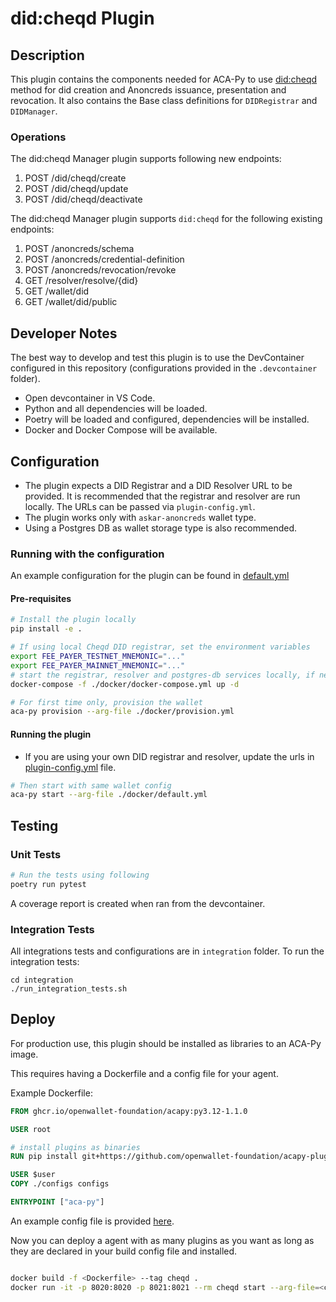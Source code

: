 # did:cheqd Plugin

## Description

This plugin contains the components needed for ACA-Py to use [did:cheqd](https://cheqd.io) method for did creation and Anoncreds issuance, presentation and revocation. It also contains the Base class definitions for `DIDRegistrar` and `DIDManager`. 

### Operations 

The did:cheqd Manager plugin supports following new endpoints:

1. POST /did/cheqd/create
1. POST /did/cheqd/update
1. POST /did/cheqd/deactivate

The did:cheqd Manager plugin supports `did:cheqd` for the following existing endpoints:

1. POST /anoncreds/schema
1. POST /anoncreds/credential-definition
1. POST /anoncreds/revocation/revoke
1. GET /resolver/resolve/{did}
1. GET /wallet/did
1. GET /wallet/did/public

## Developer Notes

The best way to develop and test this plugin is to use the DevContainer configured in this repository (configurations provided in the `.devcontainer` folder).

- Open devcontainer in VS Code.
- Python and all dependencies will be loaded.
- Poetry will be loaded and configured, dependencies will be installed.
- Docker and Docker Compose will be available.

## Configuration

- The plugin expects a DID Registrar and a DID Resolver URL to be provided. It is recommended that the registrar and resolver are run locally. The URLs can be passed via `plugin-config.yml`.
- The plugin works only with `askar-anoncreds` wallet type.
- Using a Postgres DB as wallet storage type is also recommended.

### Running with the configuration

An example configuration for the plugin can be found in [default.yml](./docker/default.yml)

#### Pre-requisites
```bash
# Install the plugin locally
pip install -e .

# If using local Cheqd DID registrar, set the environment variables
export FEE_PAYER_TESTNET_MNEMONIC="..."
export FEE_PAYER_MAINNET_MNEMONIC="..."
# start the registrar, resolver and postgres-db services locally, if needed
docker-compose -f ./docker/docker-compose.yml up -d

# For first time only, provision the wallet
aca-py provision --arg-file ./docker/provision.yml
```

#### Running the plugin

- If you are using your own DID registrar and resolver, update the urls in [plugin-config.yml](./docker/plugin-config.yml) file.

```bash
# Then start with same wallet config
aca-py start --arg-file ./docker/default.yml
```

## Testing

### Unit Tests

```bash
# Run the tests using following
poetry run pytest
```
A coverage report is created when ran from the devcontainer. 

### Integration Tests

All integrations tests and configurations are in `integration` folder.
To run the integration tests:

```shell
cd integration
./run_integration_tests.sh
```

## Deploy

For production use, this plugin should be installed as libraries to an ACA-Py image.

This requires having a Dockerfile and a config file for your agent.

Example Dockerfile:

```Dockerfile
FROM ghcr.io/openwallet-foundation/acapy:py3.12-1.1.0

USER root

# install plugins as binaries
RUN pip install git+https://github.com/openwallet-foundation/acapy-plugins@main#subdirectory=cheqd

USER $user
COPY ./configs configs

ENTRYPOINT ["aca-py"]

```

An example config file is provided [here](./docker/default.yml).

Now you can deploy a agent with as many plugins as you want as long as they are declared in your build config file and installed.

``` bash

docker build -f <Dockerfile> --tag cheqd .
docker run -it -p 8020:8020 -p 8021:8021 --rm cheqd start --arg-file=<config-file> -->

```
